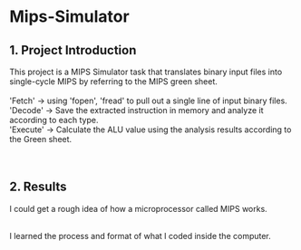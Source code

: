# Mips-Simulator

## 1. Project Introduction 
This project is a MIPS Simulator task that translates binary input files into single-cycle MIPS by referring to the MIPS green sheet. <br /><br />
'Fetch'     -> using 'fopen', 'fread' to pull out a single line of input binary files. <br />
'Decode'  -> Save the extracted instruction in memory and analyze it according to each type.<br />
'Execute' -> Calculate the ALU value using the analysis results according to the Green sheet. <br />
<br /><br />
## 2. Results
I could get a rough idea of how a microprocessor called MIPS works.<br /><br />

I learned the process and format of what I coded inside the computer.<br /><br />
